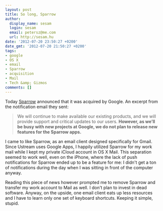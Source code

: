 ```yaml
---
layout: post
title: So long, Sparrow
author:
  display_name: sesam
  login: sesam
  email: petersz@me.com
  url: http://sesam.hu
date: '2012-07-20 23:50:27 +0200'
date_gmt: '2012-07-20 21:50:27 +0200'
tags:
- google
- OS X
- email
- Sparrow
- acquisition
- Mail
- Tech &amp; Gizmos
comments: []
---
```


Today [Sparrow](http://sparrowmailapp.com) announced that it was acquired by Google. An excerpt from the notification email they sent:

> We will continue to make available our existing products, and we will provide support and critical updates to our users. **However, as we’ll be busy with new projects at Google, we do not plan to release new features for the Sparrow apps.**

I came to like Sparrow, as an email client designed specifically for Gmail. Since Ustream uses Google Apps, I happily utilized Sparrow for my work mail while I kept my private iCloud account in OS X Mail. This separation seemed to work well, even on the iPhone, where the lack of push notifications for Sparrow ended up to be a feature for me: I didn't get a ton of notifications during the day when I was sitting in front of the computer anyway.

Reading this piece of news however prompted me to remove Sparrow and transfer my work account to Mail as well. I don't plan to invest in dead software. Anyway, on the upside, one email client eats up less resources and I have to learn only one set of keyboard shortcuts. Keeping it simple, stupid.
